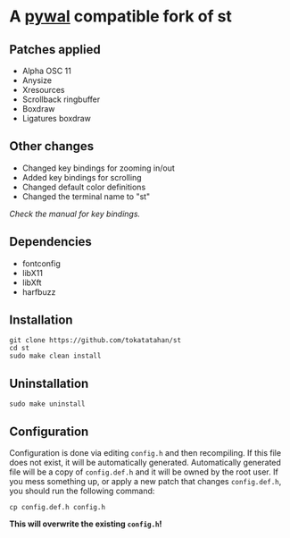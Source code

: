 # A [pywal](https://github.com/dylanaraps/pywal) compatible fork of st

## Patches applied

- Alpha OSC 11
- Anysize
- Xresources
- Scrollback ringbuffer
- Boxdraw
- Ligatures boxdraw

## Other changes

- Changed key bindings for zooming in/out
- Added key bindings for scrolling
- Changed default color definitions
- Changed the terminal name to "st"

*Check the manual for key bindings.*

## Dependencies

- fontconfig
- libX11
- libXft
- harfbuzz

## Installation

```shell
git clone https://github.com/tokatatahan/st
cd st
sudo make clean install
```

## Uninstallation

```shell
sudo make uninstall
```

## Configuration

Configuration is done via editing `config.h` and then recompiling. If this file
does not exist, it will be automatically generated. Automatically generated
file will be a copy of `config.def.h` and it will be owned by the root user. If
you mess something up, or apply a new patch that changes `config.def.h`, you
should run the following command:

```shell
cp config.def.h config.h
```

**This will overwrite the existing `config.h`!**
